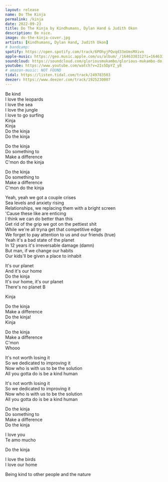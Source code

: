 ```yaml
---
layout: release
name: Do The Kinja
permalink: /kinja
date: 2022-09-23
title: Do The Kinja by Kindhumans, Dylan Hand & Judith Okon
description: Be nice.
image: do-the-kinja-cover.jpg
artists: [Kindhumans, Dylan Hand, Judith Okon]
# bandcamp:
spotify: https://open.spotify.com/track/6POhyjPQvqd33eUmsMXivn
apple-music: https://geo.music.apple.com/us/album/_/1646330312?i=1646330313&mt=1&app=music&ls=1&at=1000lHKX&ct=api_http&itscg=30200&itsct=odsl_m
soundcloud: https://soundcloud.com/gloriousmukambo/glorious-mukambo-do-the-kinja-feat-dylan-hand-judith-okon 
youtube: https://www.youtube.com/watch?v=2Is5DpYZ_y8
# amazon-music: NOT FOUND
tidal: https://listen.tidal.com/track/249783503
deezer: https://www.deezer.com/track/1925230007
---
```

Be kind  
I love the leopards  
I love the sea  
I love the jungle  
I love to go surfing  
Kinja  
Kinja  
Do the kinja  
Do the kinja  
  
Do the kinja  
Do something to  
Make a difference  
C'mon do the kinja   
  
Do the kinja  
Do something to  
Make a difference  
C'mon do the kinja   
  
Yeah, yeah we got a couple crises  
Sea levels and anxiety rising  
Relationships, we replacing them with a bright screen  
'Cause these like are enticing  
I think we can do better than this  
Get rid of the grip we got on the pettiest shit  
While we're all tryna get that competitive edge  
We forget to pay attention to us and our friends (true)  
Yeah it's a bad state of the planet  
In 12 years it's irreversable damage (damn)  
But man, if we change our habits  
Our kids'll be given a place to inhabit  
  
It's our planet  
And it's our home  
Do the kinja  
It's our home, it's our planet  
There's no planet B  
  
Kinja  
  
Do the kinja  
Make a difference  
Do the kinja!  
Kinja  
  
Do the kinja  
Make a difference  
C'mon  
Whooo  
  
It's not worth losing it  
So we dedicated to improving it  
Now who is with us to be the solution  
All you gotta do is be a kind human  
  
It's not worth losing it  
So we dedicated to improving it  
Now who is with us to be the solution  
All you gotta do is be a kind human  
  
Do the kinja  
Do something to  
Make a difference  
Do the kinja  
  
I love you  
Te amo mucho  
  
Do the kinja  
  
I love the birds  
I love our home  
  
Being kind to other people and the nature  